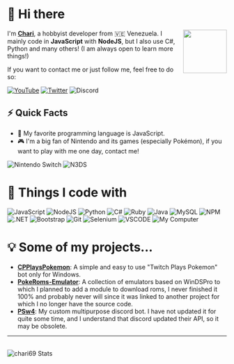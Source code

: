 # 👋 Hi there

<img align='right' src='https://media.tenor.com/images/63873f69c224c1a1910a08f92557b9e4/tenor.gif' width='100'>

I'm [**Chari**](https://chari69.github.io), a hobbyist developer from
🇻🇪 Venezuela. I mainly code in **JavaScript** with **NodeJS**, but I also use C#, Python and many others! (I am always open to learn more things!)

If you want to contact me or just follow me, feel free to do so:

[![YouTube](https://img.shields.io/badge/@Chari69-darkred?style=flat-square&logo=youtube&logoColor=white)](https://youtube.com/@Chari69)
[![Twitter](https://img.shields.io/badge/@jdchari-1DA1F2?style=flat-square&logo=twitter&logoColor=white)](https://twitter.com/jdchari)
![Discord](https://img.shields.io/badge/@chari69-7289DA?style=flat-square&logo=discord&logoColor=white)

## ⚡️ Quick Facts

<!-- - 🔭 I am currently working on [this](https://www.youtube.com/watch?v=dQw4w9WgXcQ). -->
- 🎉 My favorite programming language is JavaScript.
- 🎮 I'm a big fan of Nintendo and its games (especially Pokémon), if you want to play with me one day, contact me!

![Nintendo Switch](https://img.shields.io/badge/Nintendo_Switch-D12228?style=flat-square&logo=nintendo-switch&logoColor=white)
![N3DS](https://img.shields.io/badge/3DS:_2895--8178--3514-D12228?style=flat-square&logo=nintendo-3ds&logoColor=white)

# 🚀 Things I code with

![JavaScript](https://img.shields.io/badge/JavaScript-323330?style=flat-square&logo=javascript&logoColor=F7DF1E)
![NodeJS](https://img.shields.io/badge/Node.js-43853D?style=flat-square&logo=node-dot-js&logoColor=white)
![Python](https://img.shields.io/badge/Python-3776AB?style=flat-square&logo=python&logoColor=white)
![C#](https://img.shields.io/badge/C%23-239120?style=flat-square&logo=c-sharp&logoColor=white)
![Ruby](https://img.shields.io/badge/Ruby-CC342D?style=flat-square&logo=ruby&logoColor=white)
![Java](https://img.shields.io/badge/-Java-E34A86?style=flat-square&logo=java)
![MySQL](https://img.shields.io/badge/MySQL-00000F?style=flat-square&logo=mysql&logoColor=white)
![NPM](https://img.shields.io/badge/NPM-CB3837?style=flat-square&logo=npm&logoColor=white)
![.NET](https://img.shields.io/badge/.NET-5C2D91?style=flat-square&logo=dot-net&logoColor=white)
![Bootstrap](https://img.shields.io/badge/Bootstrap-563D7C?style=flat-square&logo=bootstrap&logoColor=white)
![Git](https://img.shields.io/badge/Git-F05032?style=flat-square&logo=git&logoColor=white)
![Selenium](https://img.shields.io/badge/Selenium-43B02A?style=flat-square&logo=Selenium&logoColor=white)
![VSCODE](https://img.shields.io/badge/VSCode-0078D4?style=flat-square&logo=visual%20studio%20code&logoColor=white)
![My Computer](https://img.shields.io/badge/Windows-i5_6th_Gen_%7C_RX_580_%7C_16GB_RAM-0078D6?style=flat-square&logo=windows&logoColor=white)

# 💡 Some of my projects...

- [**CPPlaysPokemon**](https://github.com/chari69/TwitchPlaysPokemon): A simple and easy to use "Twitch Plays Pokemon" bot only for Windows.
- [**PokeRoms-Emulator**](https://github.com/chari69/PokeRoms-Emulator): A collection of emulators based on WinDSPro to which I planned to add a module to download roms, I never finished it 100% and probably never will since it was linked to another project for which I no longer have the source code.
- [**PSw4**](https://github.com/chari69/PSw4): My custom multipurpose discord bot. I have not updated it for quite some time, and I understand that discord updated their API, so it may be obsolete.

---

<br />
<img src="https://github-readme-stats.vercel.app/api?username=chari69&show_icons=true&count_private=true" alt="chari69 Stats" />
